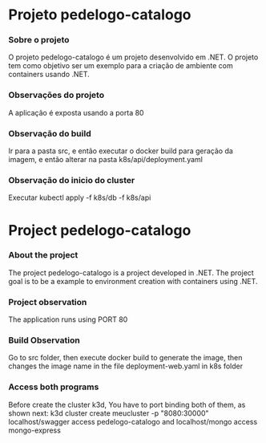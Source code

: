 # Projeto pedelogo-catalogo

### Sobre o projeto
O projeto pedelogo-catalogo é um projeto desenvolvido em .NET. O projeto tem como objetivo ser um exemplo para a criação de ambiente com containers usando .NET.

### Observações do projeto
A aplicação é exposta usando a porta 80

### Observação do build
Ir para a pasta src, e então executar o docker build para geração da imagem, e então alterar na pasta k8s/api/deployment.yaml

### Observação do inicio do cluster
Executar kubectl apply -f k8s/db -f k8s/api


# Project pedelogo-catalogo

### About the project
The project pedelogo-catalogo is a project developed in .NET. The project goal is to be a example to environment creation with containers using .NET.

### Project observation
The application runs using PORT 80

### Build Observation
Go to src folder, then execute docker build to generate the image, then changes the image name in the file deployment-web.yaml in k8s folder

### Access both programs
Before create the cluster k3d, You have to port binding both of them, as shown next:
k3d cluster create meucluster -p "8080:30000"
localhost/swagger access pedelogo-catalogo and localhost/mongo access mongo-express 